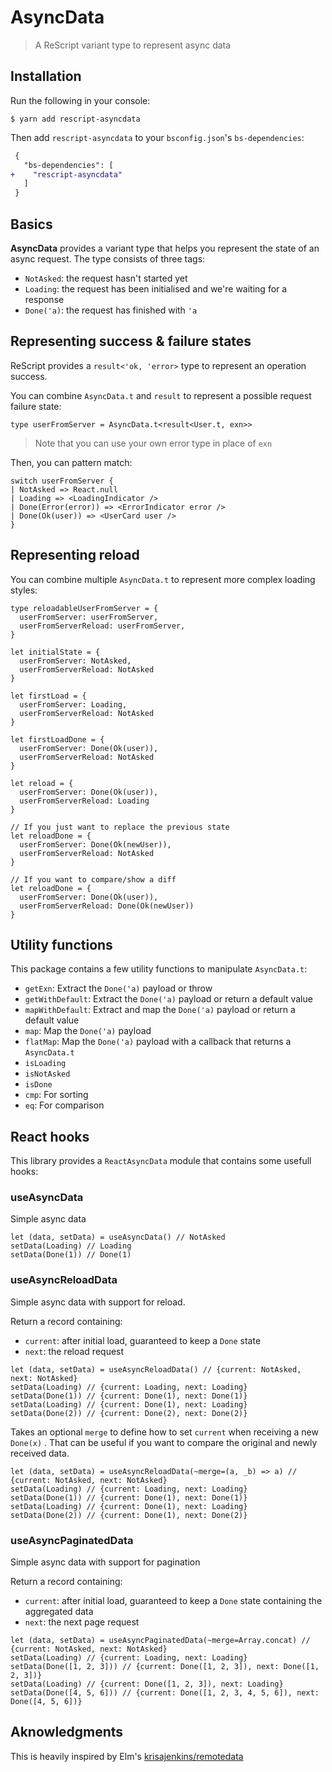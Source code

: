 # AsyncData

> A ReScript variant type to represent async data

## Installation

Run the following in your console:

```console
$ yarn add rescript-asyncdata
```

Then add `rescript-asyncdata` to your `bsconfig.json`'s `bs-dependencies`:

```diff
 {
   "bs-dependencies": [
+    "rescript-asyncdata"
   ]
 }
```

## Basics

**AsyncData** provides a variant type that helps you represent the state of an async request. The type consists of three tags:

- `NotAsked`: the request hasn't started yet
- `Loading`: the request has been initialised and we're waiting for a response
- `Done('a)`: the request has finished with `'a`

## Representing success & failure states

ReScript provides a `result<'ok, 'error>` type to represent an operation success.

You can combine `AsyncData.t` and `result` to represent a possible request failure state:

```reason
type userFromServer = AsyncData.t<result<User.t, exn>>
```

> Note that you can use your own error type in place of `exn`

Then, you can pattern match:

```reason
switch userFromServer {
| NotAsked => React.null
| Loading => <LoadingIndicator />
| Done(Error(error)) => <ErrorIndicator error />
| Done(Ok(user)) => <UserCard user />
}
```

## Representing reload

You can combine multiple `AsyncData.t` to represent more complex loading styles:

```reason
type reloadableUserFromServer = {
  userFromServer: userFromServer,
  userFromServerReload: userFromServer,
}

let initialState = {
  userFromServer: NotAsked,
  userFromServerReload: NotAsked
}

let firstLoad = {
  userFromServer: Loading,
  userFromServerReload: NotAsked
}

let firstLoadDone = {
  userFromServer: Done(Ok(user)),
  userFromServerReload: NotAsked
}

let reload = {
  userFromServer: Done(Ok(user)),
  userFromServerReload: Loading
}

// If you just want to replace the previous state
let reloadDone = {
  userFromServer: Done(Ok(newUser)),
  userFromServerReload: NotAsked
}

// If you want to compare/show a diff
let reloadDone = {
  userFromServer: Done(Ok(user)),
  userFromServerReload: Done(Ok(newUser))
}
```

## Utility functions

This package contains a few utility functions to manipulate `AsyncData.t`:

- `getExn`: Extract the `Done('a)` payload or throw
- `getWithDefault`: Extract the `Done('a)` payload or return a default value
- `mapWithDefault`: Extract and map the `Done('a)` payload or return a default value
- `map`: Map the `Done('a)` payload
- `flatMap`: Map the `Done('a)` payload with a callback that returns a `AsyncData.t`
- `isLoading`
- `isNotAsked`
- `isDone`
- `cmp`: For sorting
- `eq`: For comparison

## React hooks

This library provides a `ReactAsyncData` module that contains some usefull hooks:

### useAsyncData

Simple async data

```reason
let (data, setData) = useAsyncData() // NotAsked
setData(Loading) // Loading
setData(Done(1)) // Done(1)
```

### useAsyncReloadData

Simple async data with support for reload.

Return a record containing:
- `current`: after initial load, guaranteed to keep a `Done` state
- `next`: the reload request

```reason
let (data, setData) = useAsyncReloadData() // {current: NotAsked, next: NotAsked}
setData(Loading) // {current: Loading, next: Loading}
setData(Done(1)) // {current: Done(1), next: Done(1)}
setData(Loading) // {current: Done(1), next: Loading}
setData(Done(2)) // {current: Done(2), next: Done(2)}
```

Takes an optional `merge` to define how to set `current` when receiving a new `Done(x)` .
That can be useful if you want to compare the original and newly received data.

```
let (data, setData) = useAsyncReloadData(~merge=(a, _b) => a) // {current: NotAsked, next: NotAsked}
setData(Loading) // {current: Loading, next: Loading}
setData(Done(1)) // {current: Done(1), next: Done(1)}
setData(Loading) // {current: Done(1), next: Loading}
setData(Done(2)) // {current: Done(1), next: Done(2)}
```

### useAsyncPaginatedData

Simple async data with support for pagination

Return a record containing:
- `current`: after initial load, guaranteed to keep a `Done` state containing the aggregated data
- `next`: the next page request

```reason
let (data, setData) = useAsyncPaginatedData(~merge=Array.concat) // {current: NotAsked, next: NotAsked}
setData(Loading) // {current: Loading, next: Loading}
setData(Done([1, 2, 3])) // {current: Done([1, 2, 3]), next: Done([1, 2, 3])}
setData(Loading) // {current: Done([1, 2, 3]), next: Loading}
setData(Done([4, 5, 6])) // {current: Done([1, 2, 3, 4, 5, 6]), next: Done([4, 5, 6])}
```

## Aknowledgments

This is heavily inspired by Elm's [krisajenkins/remotedata](https://github.com/krisajenkins/remotedata)
